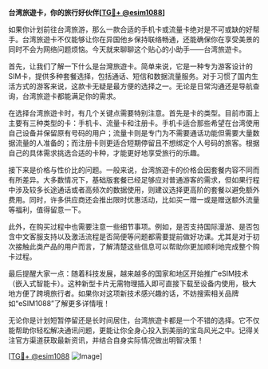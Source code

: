 **台湾旅遊卡，你的旅行好伙伴[[TG💪+ @esim1088](https://t.me/s/esim1088)]**

如果你计划前往台湾旅游，那么一款合适的手机卡或流量卡绝对是不可或缺的好帮手。台湾旅遊卡不仅能够让你在异国他乡保持联络畅通，还能确保你在享受美景的同时不会为网络问题烦恼。今天就来聊聊这个贴心的小助手——台湾旅遊卡。

首先，让我们了解一下什么是台灣旅遊卡。简单来说，它是一种专为游客设计的SIM卡，提供多种套餐选择，包括通话、短信和数据流量服务。对于习惯了国内生活方式的游客来说，这款卡无疑是最方便的选择之一。无论是日常沟通还是导航查询，台湾旅遊卡都能满足你的需求。

在选择台湾旅遊卡时，有几个关键点需要特别注意。首先是卡的类型。目前市面上主要有三种类型的卡：手机卡、流量卡和注册卡。手机卡适合那些希望在台湾使用自己设备并保留原有号码的用户；流量卡则是专门为不需要通话功能但需要大量数据流量的人准备的；而注册卡则更适合短期停留且不想绑定个人号码的旅客。根据自己的具体需求挑选合适的卡种，才能更好地享受旅行的乐趣。

接下来是价格与性价比的问题。一般来说，台湾旅遊卡的价格会因套餐内容不同而有所差异。大多数情况下，基础版套餐已经足够应对普通游客的需求，但如果行程中涉及较多长途通话或者高频次的数据使用，则建议选择更高阶的套餐以避免额外费用。同时，许多供应商还会推出限时优惠活动，比如买一赠一或是赠送额外流量等福利，值得留意一下。

此外，在购买过程中也需要注意一些细节事项。例如，是否支持国际漫游、是否包含中文客服支持以及激活流程是否简便等问题都需要提前做好功课。尤其是对于初次接触此类产品的用户而言，了解清楚这些信息可以帮助你更加顺利地完成整个购卡过程。

最后提醒大家一点：随着科技发展，越来越多的国家和地区开始推广eSIM技术（嵌入式智能卡）。这种新型卡片无需物理插入即可直接下载至设备内使用，极大地方便了跨境旅行者。如果你对这项新技术感兴趣的话，不妨搜索相关品牌如“eSIM1088”了解更多详情哦！

无论你是计划短暂停留还是长时间居住，台湾旅遊卡都是一个不错的选择。它不仅能帮助你轻松解决通讯问题，更能让你全身心投入到美丽的宝岛风光之中。记得关注官方渠道获取最新资讯，并结合自身实际情况做出明智决策！

[[TG💪+ @esim1088](https://t.me/s/esim1088) ![Image](https://i.postimg.cc/4NQfJmqS/Snipaste-2025-05-13-00-14-12.png)]
